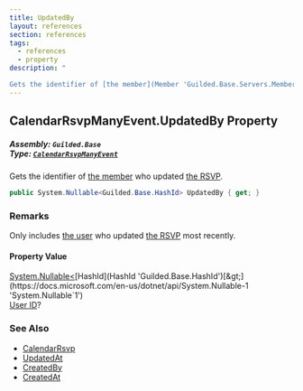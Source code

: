 ```yaml
---
title: UpdatedBy
layout: references
section: references
tags:
  - references
  - property
description: "

Gets the identifier of [the member](Member 'Guilded.Base.Servers.Member') who updated [the RSVP](CalendarRsvp 'Guilded.Base.Content.CalendarRsvp')."
---
```


## CalendarRsvpManyEvent.UpdatedBy Property
##### **Assembly:** `Guilded.Base`<br/>**Type:** [`CalendarRsvpManyEvent`](CalendarRsvpManyEvent 'Guilded.Base.Events.CalendarRsvpManyEvent')

Gets the identifier of [the member](Member 'Guilded.Base.Servers.Member') who updated [the RSVP](CalendarRsvp 'Guilded.Base.Content.CalendarRsvp').

```csharp
public System.Nullable<Guilded.Base.HashId> UpdatedBy { get; }
```

### Remarks
  
Only includes [the user](User 'Guilded.Base.Users.User') who updated [the RSVP](CalendarRsvp 'Guilded.Base.Content.CalendarRsvp') most recently.

#### Property Value
[System.Nullable&lt;](https://docs.microsoft.com/en-us/dotnet/api/System.Nullable-1 'System.Nullable`1')[HashId](HashId 'Guilded.Base.HashId')[&gt;](https://docs.microsoft.com/en-us/dotnet/api/System.Nullable-1 'System.Nullable`1')  
[User ID](UserSummary.Id 'Guilded.Base.Users.UserSummary.Id')?

### See Also
- [CalendarRsvp](CalendarRsvp 'Guilded.Base.Content.CalendarRsvp')
- [UpdatedAt](CalendarRsvp.UpdatedAt 'Guilded.Base.Content.CalendarRsvp.UpdatedAt')
- [CreatedBy](CalendarRsvp.CreatedBy 'Guilded.Base.Content.CalendarRsvp.CreatedBy')
- [CreatedAt](CalendarRsvp.CreatedAt 'Guilded.Base.Content.CalendarRsvp.CreatedAt')